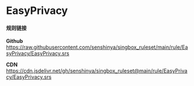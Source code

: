 # EasyPrivacy

#### 规则链接

**Github**
https://raw.githubusercontent.com/senshinya/singbox_ruleset/main/rule/EasyPrivacy/EasyPrivacy.srs

**CDN**
https://cdn.jsdelivr.net/gh/senshinya/singbox_ruleset@main/rule/EasyPrivacy/EasyPrivacy.srs